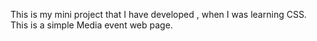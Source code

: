 This is my mini project that I have developed , when I was learning CSS.
This is a simple Media event web page.
